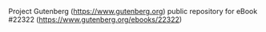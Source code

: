 Project Gutenberg (https://www.gutenberg.org) public repository for eBook #22322 (https://www.gutenberg.org/ebooks/22322)

